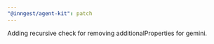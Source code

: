 ```yaml
---
"@inngest/agent-kit": patch
---
```


Adding recursive check for removing additionalProperties for gemini.
